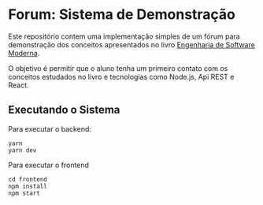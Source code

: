 # Forum: Sistema de Demonstração

Este repositório contem uma implementação simples de um fórum para demonstração dos conceitos apresentados no livro [Engenharia de Software Moderna](https://engsoftmoderna.info).

O objetivo é permitir que o aluno tenha um primeiro contato com os conceitos estudados no livro e tecnologias como Node.js, Api REST e React.

## Executando o Sistema

Para executar o backend:

```
yarn
yarn dev
```

Para executar o frontend

```
cd frontend
npm install
npm start
```